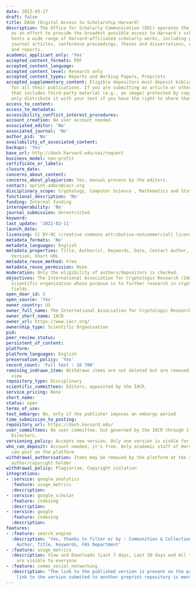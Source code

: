 ```yaml
---
date: 2022-03-17
draft: false
title: DASH (Digital Access to Scholarship Harvard)
description: The Office for Scholarly Communication (OSC) operates the DASH repository
  as an effort to provide the broadest possible access to Harvard's scholarship. DASH
  hosts a wide range of Harvard-affiliated scholarly works, including pre- and post-refereed
  journal articles, conference proceedings, theses and dissertations, working papers,
  and reports.
academic_applicant_only: 'Yes'
accepted_content_formats: PDF
accepted_content_language:
accepted_content_level: Research only
accepted_content_types: Reports and Working Papers, Preprints
accepted_supplementary_content: Eligible depositors must deposit bibliographic metadata
  for all their publications. If you are submitting an article or other work to DASH
  that includes third-party material (e.g., an image) protected by copyright, we can
  only distribute it with your text if you have the right to share that material.
access_to_content:
access_to_metadata:
accessibility_conflict_interest_procedures:
account_creation: No user account needed.
associated_editor: 'No'
associated_journal: 'No'
author_pid: 'No'
availability_of_associated_content:
backups: 'Yes'
base_url: http://dash.harvard.edu/oai/request
business_model: non-profit
certificate_or_labels:
closure_date:
concerns_about_content:
concerns_about_plagiarism: Yes, manual process by the editors.
contact: eprint-admin@iacr.org
disciplinary_scope: Cryptology, Computer Science , Mathematics and Statistics
functional_description: 'No'
funding: Internal funding
interoperability: 'No'
journal_submission: Unrestricted
keyword:
last_update: '2022-02-11'
launch_date:
licensing: CC BY-NC (creative commons attribution-noncommercial) license
metadata_formats: 'No'
metadata_languages: English
metadata_properties: Title, Author(s), Keywords, Date, Contact Author, Available format(s),
  Version, Short URL
metadata_reuse_method: Free
metadata_reuse_permission: None
moderation: Only the eligibility of authors/depositors is checked.
objectives: The International Association for Cryptologic Research (IACR) is a non-profit
  scientific organization whose purpose is to further research in cryptology and related
  fields.
open_doar_id: X
open_source: 'Yes'
owner_country: US
owner_full_name: The International Association for Cryptologic Research
owner_short_name: IACR
owner_url: https://www.iacr.org/
ownership_type: Scientific Organisation
pid:
peer_review_status:
persistent_of_content:
platform:
platform_languages: English
preservation_policy: 'Yes'
record_count: 'Full text : 16 700'
remining_indrawn_item: Withdrawn items are not deleted but are removed from public
  view
repository_type: Disciplinary
scientific_committees: Editors, appointed by the IACR.
service_pricing: None
short_name:
status: open
terms_of_use:
text_embargo: No, only if the publisher imposes an embargo period
time_submission_to_posting:
repository_url: https://dash.harvard.edu/
user_committees: No user committee, but governed by the IACR through its Board of
  Directors.
versioning_policy: Accepts new version. Only one version is visble for readers
who_can_deposit: Account needed, it's free. Only academic staff of Harvard University
  can post on the platform
withdrawal_authorisation: Items may be removed by the platform at the request of the
  author/copyright holder
withdrawal_policy: Plagiarism, Copyright violation
integrations:
- :service: google_analytics
  :feature: usage_metrics
  :description:
- :service: google_scholar
  :feature: indexing
  :description:
- :service: google
  :feature: indexing
  :description:
features:
- :feature: search_engine
  :description: 'Yes, thanks to filter or by : Communities & Collections, Issue Date,
    Author, Title, Keywords, FAS Department'
- :feature: usage_metrics
  :description: View and Downloads (Last 7 days, Last 30 days and All time statistics)
    are visible to everyone
- :feature: comms_social_networking
  :description: "The link to the published version is present on the page. Also the
    link to the version submited to another preprint repository is mentioned \L\L"
---
```



